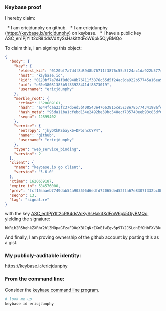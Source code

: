 ### Keybase proof

I hereby claim:

  * I am ericjdunphy on github.
  * I am ericjdunphy (https://keybase.io/ericjdunphy) on keybase.
  * I have a public key ASC_en1PjYlIt2cR84dsVdXySsHakitXdFoW6pk5OjyBMQo

To claim this, I am signing this object:

```json
{
  "body": {
    "key": {
      "eldest_kid": "0120bf7a7d4f8d8948b76711f3876c55d5f24ac1da922b57745a16ea99393a3c81310a",
      "host": "keybase.io",
      "kid": "0120bf7a7d4f8d8948b76711f3876c55d5f24ac1da922b57745a16ea99393a3c81310a",
      "uid": "e50e38081385b5f33928441df8873019",
      "username": "ericjdunphy"
    },
    "merkle_root": {
      "ctime": 1620669161,
      "hash": "a344fcaa23fc37d5ed5b408543e47663815ce5838e78577434198afdee1a496cf40c67fd82aa5678ebd8b3b469847b71615ee7592894f6b57813974643aae6e5",
      "hash_meta": "95da11ba1cfebd164e2492be39bc548ecf705740eeb93c85df69a6fbc3660fde",
      "seqno": 19899402
    },
    "service": {
      "entropy": "jkyOXkKSbayk6+DPo3ncCYP4",
      "name": "github",
      "username": "ericjdunphy"
    },
    "type": "web_service_binding",
    "version": 2
  },
  "client": {
    "name": "keybase.io go client",
    "version": "5.6.0"
  },
  "ctime": 1620669187,
  "expire_in": 504576000,
  "prev": "fcf15aaaeb7749dab54a903596d6edfd72065ded526fa67e8307f332bc8bb676",
  "seqno": 13,
  "tag": "signature"
}
```

with the key [ASC_en1PjYlIt2cR84dsVdXySsHakitXdFoW6pk5OjyBMQo](https://keybase.io/ericjdunphy), yielding the signature:

```
hKRib2R5hqhkZXRhY2hlZMOpaGFzaF90eXBlCqNrZXnEIwEgv3p9T42JSLdnEfOHbFXV8krB2pIrV3RaFuqZOTo8gTEKp3BheWxvYWTESpcCDcQg/PFaqut3Sdq1SpA1ltbt/XIGXe1Sb6Z+gwfzMryLtnbEIKy8IIhN2IU8rutra7n6QG9rbG2rpaYNHLqc8bsk3EhGAgHCo3NpZ8RA57nQQxOZGedXuOEharh3w1GPL8/MGolVSBneOF2nBzRfPOQC9E3qeMjR0B/burxuhfGF/lCYjyF9nmi15oImBahzaWdfdHlwZSCkaGFzaIKkdHlwZQildmFsdWXEIEZRDPbPGK/PvxY7t4YMb2ax1FOQu6lh4p6h/uHqBJYjo3RhZ80CAqd2ZXJzaW9uAQ==

```

And finally, I am proving ownership of the github account by posting this as a gist.

### My publicly-auditable identity:

https://keybase.io/ericjdunphy

### From the command line:

Consider the [keybase command line program](https://keybase.io/download).

```bash
# look me up
keybase id ericjdunphy
```
